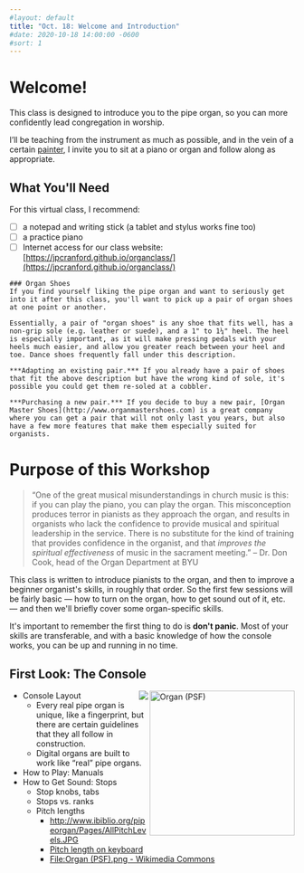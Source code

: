```yaml
---
#layout: default
title: "Oct. 18: Welcome and Introduction"
#date: 2020-10-18 14:00:00 -0600
#sort: 1
---
```


# Welcome!
This class is designed to introduce you to the pipe organ, so you can more confidently lead congregation in worship.

I’ll be teaching from the instrument as much as possible, and in the vein of a certain [painter](https://en.wikipedia.org/wiki/Bob_Ross), I invite you to sit at a piano or organ and follow along as appropriate.

## What You'll Need
For this virtual class, I recommend:
- [ ] a notepad and writing stick (a tablet and stylus works fine too)
- [ ] a practice piano
- [ ] Internet access for our class website: [https://jpcranford.github.io/organclass/](https://jpcranford.github.io/organclass/)

```note
### Organ Shoes
If you find yourself liking the pipe organ and want to seriously get into it after this class, you'll want to pick up a pair of organ shoes at one point or another.

Essentially, a pair of "organ shoes" is any shoe that fits well, has a non-grip sole (e.g. leather or suede), and a 1" to 1¼" heel. The heel is especially important, as it will make pressing pedals with your heels much easier, and allow you greater reach between your heel and toe. Dance shoes frequently fall under this description.

***Adapting an existing pair.*** If you already have a pair of shoes that fit the above description but have the wrong kind of sole, it's possible you could get them re-soled at a cobbler.

***Purchasing a new pair.*** If you decide to buy a new pair, [Organ Master Shoes](http://www.organmastershoes.com) is a great company where you can get a pair that will not only last you years, but also have a few more features that make them especially suited for organists.
```

# Purpose of this Workshop
> “One of the great musical misunderstandings in church music is this: if you can play the piano, you can play the organ. This misconception produces terror in pianists as they approach the organ, and results in organists who lack the confidence to provide musical and spiritual leadership in the service. There is no substitute for the kind of training that provides confidence in the organist, and that *improves the spiritual effectiveness* of music in the sacrament meeting.” &ndash; Dr. Don Cook, head of the Organ Department at BYU

This class is written to introduce pianists to the organ, and then to improve a beginner organist's skills, in roughly that order. So the first few sessions will be fairly basic &mdash; how to turn on the organ, how to get sound out of it, etc. &mdash; and then we'll briefly cover some organ-specific skills.

It's important to remember the first thing to do is **don't panic**. Most of your skills are transferable, and with a basic knowledge of how the console works, you can be up and running in no time.

## First Look: The Console
<a title="Pearson
Pearson Scott Foresman / Public domain" href="https://commons.wikimedia.org/wiki/File:Organ_(PSF).png"><img width="256" alt="Organ (PSF)" src="https://upload.wikimedia.org/wikipedia/commons/thumb/b/b9/Organ_%28PSF%29.png/512px-Organ_%28PSF%29.png" align="right"></a>

<img src="{{ site.baseurl }}/assets/images/pitch1.gif" align="right">


* Console Layout
  * Every real pipe organ is unique, like a fingerprint, but there are certain guidelines that they all follow in construction.
  * Digital organs are built to work like “real” pipe organs.
* How to Play: Manuals
* How to Get Sound: Stops
  * Stop knobs, tabs
  * Stops vs. ranks
  * Pitch lengths
    * http://www.ibiblio.org/pipeorgan/Pages/AllPitchLevels.JPG
    * [Pitch length on keyboard](https://upload.wikimedia.org/wikipedia/en/1/18/Organ_keyboard_unision_pitch_layout.png)
    * [File:Organ (PSF).png - Wikimedia Commons](https://commons.wikimedia.org/wiki/File:Organ_%28PSF%29.png)
